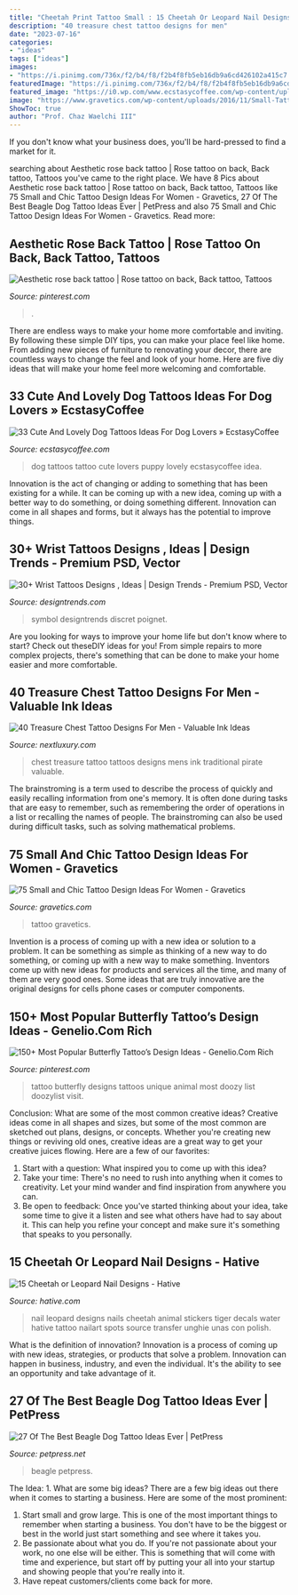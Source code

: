 ```yaml
---
title: "Cheetah Print Tattoo Small : 15 Cheetah Or Leopard Nail Designs"
description: "40 treasure chest tattoo designs for men"
date: "2023-07-16"
categories:
- "ideas"
tags: ["ideas"]
images:
- "https://i.pinimg.com/736x/f2/b4/f8/f2b4f8fb5eb16db9a6cd426102a415c7.jpg"
featuredImage: "https://i.pinimg.com/736x/f2/b4/f8/f2b4f8fb5eb16db9a6cd426102a415c7.jpg"
featured_image: "https://i0.wp.com/www.ecstasycoffee.com/wp-content/uploads/2016/09/Puppy-Print-Tattoo-Idea.jpg"
image: "https://www.gravetics.com/wp-content/uploads/2016/11/Small-Tattoo-Ideas50.jpg"
ShowToc: true
author: "Prof. Chaz Waelchi III"
---
```



If you don't know what your business does, you'll be hard-pressed to find a market for it.

	

		
searching about Aesthetic rose back tattoo | Rose tattoo on back, Back tattoo, Tattoos you've came to the right place. We have 8 Pics about Aesthetic rose back tattoo | Rose tattoo on back, Back tattoo, Tattoos like 75 Small and Chic Tattoo Design Ideas For Women - Gravetics, 27 Of The Best Beagle Dog Tattoo Ideas Ever | PetPress and also 75 Small and Chic Tattoo Design Ideas For Women - Gravetics. Read more:
		
    
## Aesthetic Rose Back Tattoo | Rose Tattoo On Back, Back Tattoo, Tattoos

<img loading=lazy src="https://i.pinimg.com/736x/3b/d1/36/3bd136eca67a5fef9f0d94fe76a0f0e8.jpg" onerror="this.onerror=null;this.src='https://tse3.mm.bing.net/th?id=OIP.cYPEoTUv_D5D6Q4CSM5UEQHaHQ&amp;pid=15.1';" alt="Aesthetic rose back tattoo | Rose tattoo on back, Back tattoo, Tattoos">

_Source: pinterest.com_

>. 

	

There are endless ways to make your home more comfortable and inviting. By following these simple DIY tips, you can make your place feel like home. From adding new pieces of furniture to renovating your decor, there are countless ways to change the feel and look of your home. Here are five diy ideas that will make your home feel more welcoming and comfortable.

    
## 33 Cute And Lovely Dog Tattoos Ideas For Dog Lovers » EcstasyCoffee

<img loading=lazy src="https://i0.wp.com/www.ecstasycoffee.com/wp-content/uploads/2016/09/Puppy-Print-Tattoo-Idea.jpg" onerror="this.onerror=null;this.src='https://tse2.mm.bing.net/th?id=OIP.6gk1omq-KIdurjA3XEAYBgHaHv&amp;pid=15.1';" alt="33 Cute And Lovely Dog Tattoos Ideas For Dog Lovers » EcstasyCoffee">

_Source: ecstasycoffee.com_

>dog tattoos tattoo cute lovers puppy lovely ecstasycoffee idea. 

	

Innovation is the act of changing or adding to something that has been existing for a while. It can be coming up with a new idea, coming up with a better way to do something, or doing something different. Innovation can come in all shapes and forms, but it always has the potential to improve things.

    
## 30+ Wrist Tattoos Designs , Ideas | Design Trends - Premium PSD, Vector

<img loading=lazy src="https://images.designtrends.com/wp-content/uploads/2016/03/29123312/Music-Symbol-Tattoo.jpg" onerror="this.onerror=null;this.src='https://tse2.mm.bing.net/th?id=OIP.CTLK-TRUMBAvma7XVuIghgHaHa&amp;pid=15.1';" alt="30+ Wrist Tattoos Designs , Ideas | Design Trends - Premium PSD, Vector">

_Source: designtrends.com_

>symbol designtrends discret poignet. 

	

Are you looking for ways to improve your home life but don't know where to start? Check out theseDIY ideas for you! From simple repairs to more complex projects, there's something that can be done to make your home easier and more comfortable.

    
## 40 Treasure Chest Tattoo Designs For Men - Valuable Ink Ideas

<img loading=lazy src="http://nextluxury.com/wp-content/uploads/amazing-mens-treasure-chest-stomach-tattoos.jpg" onerror="this.onerror=null;this.src='https://tse2.mm.bing.net/th?id=OIP.ybnPxyLETehRAYlGMc5hWgHaHa&amp;pid=15.1';" alt="40 Treasure Chest Tattoo Designs For Men - Valuable Ink Ideas">

_Source: nextluxury.com_

>chest treasure tattoo tattoos designs mens ink traditional pirate valuable. 

	

The brainstroming is a term used to describe the process of quickly and easily recalling information from one's memory. It is often done during tasks that are easy to remember, such as remembering the order of operations in a list or recalling the names of people. The brainstroming can also be used during difficult tasks, such as solving mathematical problems.

    
## 75 Small And Chic Tattoo Design Ideas For Women - Gravetics

<img loading=lazy src="https://www.gravetics.com/wp-content/uploads/2016/11/Small-Tattoo-Ideas50.jpg" onerror="this.onerror=null;this.src='https://tse4.mm.bing.net/th?id=OIP.1wqy_Y-2ryli0SRp-H0fyQHaJ4&amp;pid=15.1';" alt="75 Small and Chic Tattoo Design Ideas For Women - Gravetics">

_Source: gravetics.com_

>tattoo gravetics. 

	

Invention is a process of coming up with a new idea or solution to a problem. It can be something as simple as thinking of a new way to do something, or coming up with a new way to make something. Inventors come up with new ideas for products and services all the time, and many of them are very good ones. Some ideas that are truly innovative are the original designs for cells phone cases or computer components.

    
## 150+ Most Popular Butterfly Tattoo’s Design Ideas - Genelio.Com Rich

<img loading=lazy src="https://i.pinimg.com/736x/f2/b4/f8/f2b4f8fb5eb16db9a6cd426102a415c7.jpg" onerror="this.onerror=null;this.src='https://tse2.mm.bing.net/th?id=OIP.zHCfyHQqnQHOtHkFkbQNiQHaK3&amp;pid=15.1';" alt="150+ Most Popular Butterfly Tattoo’s Design Ideas - Genelio.Com Rich">

_Source: pinterest.com_

>tattoo butterfly designs tattoos unique animal most doozy list doozylist visit. 

	

Conclusion: What are some of the most common creative ideas?
Creative ideas come in all shapes and sizes, but some of the most common are sketched out plans, designs, or concepts. Whether you're creating new things or reviving old ones, creative ideas are a great way to get your creative juices flowing. Here are a few of our favorites:
1. Start with a question: What inspired you to come up with this idea?
2. Take your time: There's no need to rush into anything when it comes to creativity. Let your mind wander and find inspiration from anywhere you can.
3. Be open to feedback: Once you've started thinking about your idea, take some time to give it a listen and see what others have had to say about it. This can help you refine your concept and make sure it's something that speaks to you personally.

    
## 15 Cheetah Or Leopard Nail Designs - Hative

<img loading=lazy src="https://hative.com/wp-content/uploads/2014/11/cheetah-nail-designs/11-cheetah-leopard-nail-designs.jpg" onerror="this.onerror=null;this.src='https://tse3.mm.bing.net/th?id=OIP.7m7s_O2WgBz_TTqT2DReVgHaLD&amp;pid=15.1';" alt="15 Cheetah or Leopard Nail Designs - Hative">

_Source: hative.com_

>nail leopard designs nails cheetah animal stickers tiger decals water hative tattoo nailart spots source transfer unghie unas con polish. 

	

What is the definition of innovation?
Innovation is a process of coming up with new ideas, strategies, or products that solve a problem. Innovation can happen in business, industry, and even the individual. It's the ability to see an opportunity and take advantage of it.

    
## 27 Of The Best Beagle Dog Tattoo Ideas Ever | PetPress

<img loading=lazy src="https://petpress.net/wp-content/uploads/2020/02/beagle-paw-print-tattoo-design.jpg" onerror="this.onerror=null;this.src='https://tse4.mm.bing.net/th?id=OIP.1VGmJ5R2lPmpjG5oYgkUEAHaDS&amp;pid=15.1';" alt="27 Of The Best Beagle Dog Tattoo Ideas Ever | PetPress">

_Source: petpress.net_

>beagle petpress. 

	

The Idea: 1. What are some big ideas?
There are a few big ideas out there when it comes to starting a business. Here are some of the most prominent:
1. Start small and grow large. This is one of the most important things to remember when starting a business. You don't have to be the biggest or best in the world just start something and see where it takes you.
2. Be passionate about what you do. If you're not passionate about your work, no one else will be either. This is something that will come with time and experience, but start off by putting your all into your startup and showing people that you're really into it.
3. Have repeat customers/clients come back for more.

